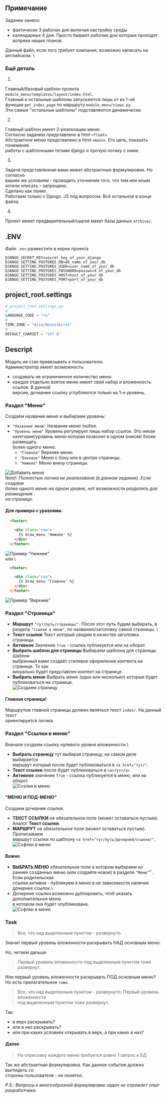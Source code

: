 ## Примечание
Задание заняло:
- фактически 3 рабочих дня включая настройку среды
- календарных 4 дня. Просто бывают рабочие дни которые проходят вопреки наших планов.

Данный файл, если того требует компания, возможно написать на  английском. \

### Ещё деталь
1.
Главный/базовый шаблон проекта `module_menu/templates/layout/index.html`.\
Главный и остальные шаблоны запускаются лишь от из 1-ой \
функции `get_index_page` по маршруту `module_menu/views.py`.\
Эти самые "остальные шаблоны" подставляются динамически.

2.
Главный шаблон имеет 2-реализации меню. \
Согласно заданию представлено в html `<float>`. \
Абстрактное меню  представлено в html `<main>`. Его цель, показать понимание \
работы с шаблонными тегами django и прочую логику с ними. 

3.
Задача представленная вами имеет абстрактные формулировки. Но согласно \
вашим же условиям - проводить уточнение того, что тем или иным хотели описать - запрещено.\
Сделано как понял. \
Работаем только с Django. JS под вопросом. Всё остальное в конце файла.

4.
Проект имеет предварительный/сырой макет базы данных `archive/`.

## .ENV
Файл `.env` разместите в корне проекта 
```text
DJANGO_SECRET_KEY=secret_key_of_your_django
DJANGO_SETTING_POSTGRES_DB=db_name_of_your_db
DJANGO_SETTING_POSTGRES_USER=user_name_of_your_db
DJANGO_SETTING_POSTGRES_PASSWORD=password_of_your_db
DJANGO_SETTING_POSTGRES_HOST=host_of_your_db
DJANGO_SETTING_POSTGRES_PORT=port_of_your_db
```

## project_root.settings
```python
# project_root.settings.py
# ...
LANGUAGE_CODE = "ru"
# ...
TIME_ZONE = "Asia/Novosibirsk"
# ...
DEFAULT_CHARSET = "utf-8"
```

## Descript
Модуль не стал привязывать к пользователю.\
Администратор имеет возможность:
 - создавать не ограниченное количество меню.
 - каждое отдельно взятое меню имеет свой набор и вложенность ссылок. В данной \
версии, дочерние ссылку углубляются только на 1-н уровень.

### Раздел "Меню"
Создаём название меню и выбираем уровень: 
- `"Название меню"` Название меню любое. 
- `"Уровень меню"` Уровень регулирует лишь набор ссылок. Это некая \
категория/уровень меню которая позволит в одном (неком) блоке размещать \
более одного меню.
    - `"Главное"` Верхнее меню.
    - `"Боковое"` Меню с боку или в центре страницы.
    - `"Нижнее"` Меню внизу страницы.

![Добавить меню](./img/menu_1.png) \
Note!: *Полностью логика не реализована (в данном задании). Если создаем \
более одного меню на одном уровне, нет возможности разделить для размещения \
на странице*.

#### Для примера с уровнями.

```html
  <footer>

    <div class="row">
      {% draw_menu 'Нижнее' %}
    </div>
  </footer>
```
![Пример "Нижнее"](./img/exemple_1.png) \
или \
```html
  <footer>

    <div class="row">
      {% draw_menu 'Главное' %}
    </div>
  </footer>
```
![Пример "Верхнее"](./img/exemple_2.png)

### Раздел "Страница"
- **Маршрут** `"тут/путь/страницы/"`. После этот путь будем выбирать, в \
разделе `"Ссылки в меню"`, по названию/заголовку самой страницы. \
- **Текст ссылки** Текст который увидим в качестве заголовка страницы.
- **Активное** Значение `True` - ссылка публикуется или на оборот.
- **Выбрать шаблон для страницы** Выбираем шаблона для страницы. Шаблон \
выбранный вами создаёт стилевое оформление контента на странице. То как \
визуально будет представлен контент на странице.
- **Выбрать меню** Выбрать меню (одно или несколько) которые будет \
публиковаться на странице. \
![Создаем страницу](./img/menu_5.png)

#### Главная страница! 
Маршрутом главной страницы должен являться текст `index/`. На данный текст \
ориентируется логика.

### Раздел "Ссылки в меню"
Вначале создаем ссылку нулевого уровня вложенности.\
- **Выбрать страницу** тут выбирая страницу, на самом деле выбирается \
маршрут который после будет публиковаться в `<a href="тут/"`.
- **Текст ссылки** после будет публиковаться в `<a>тут</a>`
- **Активное** значение `True` - ссылка публикуется в меню, или на оборот.\
![Ссsлки в меню](./img/menu_2.png)

#### "МЕНЮ И ПОД-МЕНЮ"
Создаем дочерние ссылки.
- **ТЕКСТ ССЫЛКИ** не обязательное поле (может оставаться пустым). \
Аналог **Текст ссылки**. 
- **МАРШРУТ** не обязательное поле (может оставаться пустым). Прописываем \
маршрут ссылки по шаблону `<a href="тут/путь/дочерней/ссылки/".`\
![Ссфлки в меню](./img/menu_3.png)

#### Важно
- **ВЫБРАТЬ МЕНЮ** обязательное поле в котором выбираем из \
раннее созданных меню (или создаёте новое) в разделе `"Меню"`"`. Если родительская \
ссылка активна - публикуем в меню в не зависимости наличия \
дочерних ссылок.\
- Дочерние ссылки возможно дублировать, чтоб указать дополнительное меню \
в котором она будет опубликована. \
![Ссфлки в меню](./img/menu_4.png)

### Task
> Все, что над выделенным пунктом - развернуто.

Значит первый уровень вложенности раскрывать НАД основным меню.

Но, читаем дальше 
> Первый уровень вложенности под выделенным пунктом тоже развернут.

Или первый уровень вложенности раскрывать ПОД основным меню? \
Но есть прилагательное `тоже`.
> Все, что над выделенным пунктом - развернуто. Первый уровень вложенности \
> под выделенным пунктом тоже развернут.

Так:
- в верх раскрывать?
- или в низ раскрывать?
- или при каких условиях открывать в верх, а при каких в низ?

#### Далее
> На отрисовку каждого меню требуется ровно 1 запрос к БД

Так же абстрактная формулировка. Как данное событие должно выглядеть со \
стороны пользователя - не понятно.

*P.S.: Вопросы к многообразной формулировке задач не отражает опыт разработчика.* 
